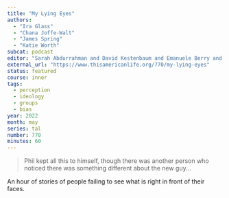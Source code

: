 ```yaml
---
title: "My Lying Eyes"
authors:
  - "Ira Glass"
  - "Chana Joffe-Walt"
  - "James Spring"
  - "Katie Worth"
subcat: podcast
editor: "Sarah Abdurrahman and David Kestenbaum and Emanuele Berry and Sean Cole and Chris Benderev"
external_url: "https://www.thisamericanlife.org/770/my-lying-eyes"
status: featured
course: inner
tags:
  - perception
  - ideology
  - groups
  - bias
year: 2022
month: may
series: tal
number: 770
minutes: 60
---
```


> Phil kept all this to himself, though there was another person who noticed there was something different about the new guy...

An hour of stories of people failing to see what is right in front of their faces.
